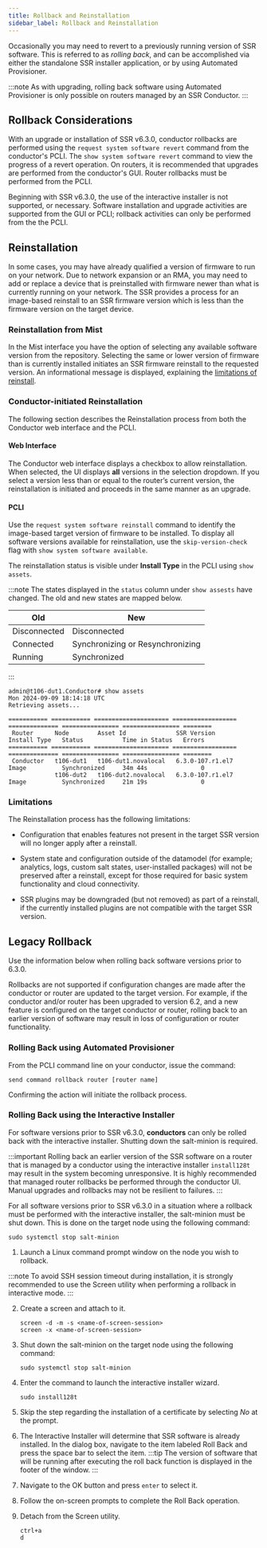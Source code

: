 ```yaml
---
title: Rollback and Reinstallation
sidebar_label: Rollback and Reinstallation
---
```


Occasionally you may need to revert to a previously running version of SSR software. This is referred to as *rolling back*, and can be accomplished via either the standalone SSR installer application, or by using Automated Provisioner. 

:::note
As with upgrading, rolling back software using Automated Provisioner is only possible on routers managed by an SSR Conductor.
:::

## Rollback Considerations

With an upgrade or installation of SSR v6.3.0, conductor rollbacks are performed using the `request system software revert` command from the conductor's PCLI. The `show system software revert` command to view the progress of a revert operation. On routers, it is recommended that upgrades are performed from the conductor's GUI. Router rollbacks must be performed from the PCLI. 

Beginning with SSR v6.3.0, the use of the interactive installer is not supported, or necessary. Software installation and upgrade activities are supported from the GUI or PCLI; rollback activities can only be performed from the the PCLI.

## Reinstallation

In some cases, you may have already qualified a version of firmware to run on your network. Due to network expansion or an RMA, you may need to add or replace a device that is preinstalled with firmware newer than what is currently running on your network. The SSR provides a process for an image-based reinstall to an SSR firmware version which is less than the firmware version on the target device.

### Reinstallation from Mist

In the Mist interface you have the option of selecting any available software version from the repository. Selecting the same or lower version of firmware than is currently installed initiates an SSR firmware reinstall to the requested version. An informational message is displayed, explaining the [limitations of reinstall](#limitations).

### Conductor-initiated Reinstallation

The following section describes the Reinstallation process from both the Conductor web interface and the PCLI.

#### Web Interface

The Conductor web interface displays a checkbox to allow reinstallation. When selected, the UI displays **all** versions in the selection dropdown. If you select a version less than or equal to the router’s current version, the reinstallation is initiated and proceeds in the same manner as an upgrade.

#### PCLI

Use the `request system software reinstall` command to identify the image-based target version of firmware to be installed. To display all software versions available for reinstallation, use the `skip-version-check` flag with `show system software available`.

The reinstallation status is visible under **Install Type** in the PCLI using `show assets`.

:::note
The states displayed in the `status` column under `show assests` have changed. The old and new states are mapped below. 

| Old | New |
| --- | ---|
| Disconnected | Disconnected |
| Connected | Synchronizing or Resynchronizing |
| Running | Synchronized |
:::

```
admin@t106-dut1.Conductor# show assets
Mon 2024-09-09 18:14:18 UTC
Retrieving assets...

=========== =========== ===================== ================== ============== ================ ================ ========
 Router      Node        Asset Id              SSR Version        Install Type   Status           Time in Status   Errors
=========== =========== ===================== ================== ============== ================ ================ ========
 Conductor   t106-dut1   t106-dut1.novalocal   6.3.0-107.r1.el7   Image          Synchronized     34m 44s               0
             t106-dut2   t106-dut2.novalocal   6.3.0-107.r1.el7   Image          Synchronized     21m 19s               0
```

### Limitations

The Reinstallation process has the following limitations:

- Configuration that enables features not present in the target SSR version will no longer apply after a reinstall.

- System state and configuration outside of the datamodel (for example; analytics, logs, custom salt states, user-installed packages) will not be preserved after a reinstall, except for those required for basic system functionality and cloud connectivity.

- SSR plugins may be downgraded (but not removed) as part of a reinstall, if the currently installed plugins are not compatible with the target SSR version.

## Legacy Rollback

Use the information below when rolling back software versions prior to 6.3.0. 

Rollbacks are not supported if configuration changes are made after the conductor or router are updated to the target version. For example, if the conductor and/or router has been upgraded to version 6.2, and a new feature is configured on the target conductor or router, rolling back to an earlier version of software may result in loss of configuration or router functionality.

### Rolling Back using Automated Provisioner

From the PCLI command line on your conductor, issue the command:

```
send command rollback router [router name]
```
Confirming the action will initiate the rollback process.

### Rolling Back using the Interactive Installer

For software versions prior to SSR v6.3.0, **conductors** can only be rolled back with the interactive installer. Shutting down the salt-minion is required.

:::important
Rolling back an earlier version of the SSR software on a router that is managed by a conductor using the interactive installer `install128t` may result in the system becoming unresponsive. It is highly recommended that managed router rollbacks be performed through the conductor UI. Manual upgrades and rollbacks may not be resilient to failures.
:::

For all software versions prior to SSR v6.3.0 in a situation where a rollback must be performed with the interactive installer, the salt-minion must be shut down. This is done on the target node using the following command:

`sudo systemctl stop salt-minion`

1. Launch a Linux command prompt window on the node you wish to rollback.

:::note
To avoid SSH session timeout during installation, it is strongly recommended to use the Screen utility when performing a rollback in interactive mode.
:::

2. Create a screen and attach to it.
   ```
   screen -d -m -s <name-of-screen-session>
   screen -x <name-of-screen-session>
   ```
3. Shut down the salt-minion on the target node using the following command:
   ```
   sudo systemctl stop salt-minion
   ```
4. Enter the command to launch the interactive installer wizard.
   ```
   sudo install128t
   ```

5. Skip the step regarding the installation of a certificate by selecting *No* at the prompt.

6. The Interactive Installer will determine that SSR software is already installed. In the dialog box, navigate to the item labeled Roll Back and press the space bar to select the item.
   :::tip
   The version of software that will be running after executing the roll back function is displayed in the footer of the window.
   :::

7. Navigate to the OK button and press `enter` to select it.

8. Follow the on-screen prompts to complete the Roll Back operation.

9. Detach from the Screen utility.
   ```
   ctrl+a
   d
   ```
